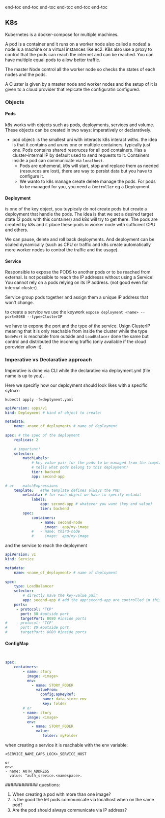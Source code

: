 <!-- toc -->
end-toc
end-toc
end-toc
end-toc
end-toc
end-toc
## K8s

Kubernetes is a docker-compose for multiple machines.

A pod is a container and it runs on a worker node also called a nodes! a node is a machine or a virtual instances like ec2. K8s also use a proxy to control that the pods can reach the internet and can be reached. You can have multiple equal pods to allow better traffic.

The master Node control all the worker node so checks the states of each nodes and the pods.

A Cluster is given by a master node and worker nodes and the setup of it is given to a cloud provider that replcate the configuratin configured. 

### Objects

#### Pods
k8s works with objects such as pods, deployments, services and volume. These objects can be created in two ways: imperatively or declaratively.

- pod object: is the smallest uni with interacts k8s interact withs. the idea is that it contains and uruns one or multiple containers, typically just one. Pods contains shared resoruces for all pod containers. Has a cluster-internal IP by default used to send requests to it. Containers inside a pod can communicate via `localhost`. 
	- Pods are ephemeral, k9s will start, stop and replace them as needed (resources are lost), there are way to persist data but you have to configure it.
	- We wanto to k8s manage create delete manage the pods. For pods to be managed for you, you need a `Controller` eg a Deployment.
	
#### Deployment
is one of the key object, you tuypicaly do not create pods but create a deployment that handle the pods. The idea is that we set a desired target state (2 pods with this container) and k8s will try to get there. The pods are created by k8s and it place these pods in worker node with sufficient CPU and others.

We can pause, delete and roll back deployments. And deployment can be scaled dynamically (such as CPU or traffic and k8s create automatically more worker nodes to control the traffic and the usage).

#### Service

Responsible to expose the PODS to another pods or to be reached from external. Is not possible to reach the IP addresss without using a Service! You cannot rely on a pods relying on its IP address. (not good even for internal cluster).

Service group pods together and assign them a unique IP address that won't change. 

to create a service we use the keywork `expose deployment <name> --port=8080 --type=ClusterIP`

we have to expone the port and the type of the service. Usign ClusterIP meaning that it is only reachable from inside the cluster while the type `NodePort` is reachable from outside and `LoadBalacer` done the same but control and distributed the incoming traffic (only available if the cloud porovider allow it).

### Imperative vs Declarative approach
Imperative is done via CLI while the declarative via deployment.yml (file name is up to you).

Here we specifiy how our deployment should look likes with a specific sytnax:

`kubectl apply -f=deplyment.yaml`

```deployment.yml
apiVersion: apps/v1
kind: Deployment # kind of object to create!

metadata:
	name: <name_of_deployment> # name of deployment
	 
spec: # the spec of the deployment
	replicas: 2
	
	# important!
	selector:
		matchLabels:
			# key value pair for the pods to be managed from the templates.
			# tells what pods belong to this deployment!
			tier: backend
			app: second-app
			
# or    matchExpressions
	template:   #the template defines always the POD
		metadata: # for each object we have to specify metadat
			labels: 
				app: second-app # whatever you want (key and value)
				tier: backend
		spec:
			containers: 
				- name: second-node
				  image:  app/my-image
			#   - name: third-node
			#	  image:  app/my-image
```

and the service to reach the deployment

```service.yml
apiVersion: v1
kind: Service

metadata:
	name: <name_of_deployment> # name of deployment
	 
spec: 
	type: LoadBalancer
	selector:
		# directly have the key-value pair
		app: second-app # add the app:second-app are controlled in this way.
	ports:
	 - protocol: 'TCP'
	   port: 80 #outside port
	   targetPort: 8080 #inside ports
#	 - protocol: 'TCP'
#	   port: 80 #outside port
#	   targetPort: 8080 #inside ports
```

#### ConfigMap
```config.yaml

```


```deployments.yaml

spec:
	containers:
		- name: story
		  image: <image>
		  env:
		  	- name: STORY_FODER
			  valueFrom:
			  	config;apKeyRef:
				 name: data-store-env
				 key: folder
		# or 
		- name: story
		  image: <image>
		  env:
		  	- name: STORY_FODER
			  value:
				 folder: myFolder
```


when creating a service it is reachable with the env variable:

```
<SERVICE_NAME_CAPS_LOCK>_SERVICE_HOST

or
env:
- name: AUTH_ADDRESS
  value: "auth_srevice.<namespace>.

```

############
questions:

1. When creating a pod with more than one image?
2. Is the good the let pods communicate via localhost when on the same pod?
3. Are the pod should always communicate via IP address?



